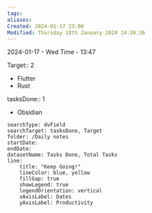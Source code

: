 ```yaml
---
tags: 
aliases: 
Created: 2024-01-17 23:00
Modified: Thursday 18th January 2024 14:30:36
---
```


2024-01-17 - Wed
Time - 13:47


Target:: 2
- Flutter
- Rust 

tasksDone:: 1 
- Obsidian



```tracker
searchType: dvField
searchTarget: tasksDone, Target
folder: /Daily notes 
startDate:
endDate:
datasetName: Tasks Done, Total Tasks
line:
    title: "Keep Going!"
    lineColor: blue, yellow
    fillGap: true
    showLegend: true
    legendOrientation: vertical
    xAxisLabel: Dates
    yAxisLabel: Productivity
```